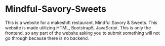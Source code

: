 # Mindful-Savory-Sweets
This is a website for a makeshift restaurant, Mindful Savory &amp; Sweets. This website is made utilizing HTML, Bootstrap5, JavaScript. This is only the frontend, so any part of the website asking you to submit something will not go through because there is no backend.
